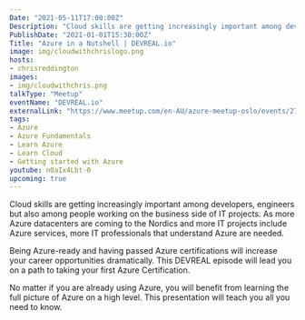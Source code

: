 ```yaml
---
Date: "2021-05-11T17:00:00Z"
Description: "Cloud skills are getting increasingly important among developers, engineers but also among people working on the business side of IT projects. As more Azure datacenters are coming to the Nordics and more IT projects include Azure services, more IT professionals that understand Azure are needed. Being Azure-ready and having passed Azure certifications will increase your career opportunities dramatically. This DEVREAL episode will lead you on a path to taking your first Azure Certification. No matter if you are already using Azure, you will benefit from learning the full picture of Azure on a high level. This presentation will teach you all you need to know."
PublishDate: "2021-01-01T15:30:00Z"
Title: "Azure in a Nutshell | DEVREAL.io"
image: img/cloudwithchrislogo.png
hosts:
- chrisreddington
images:
- img/cloudwithchris.png
talkType: "Meetup"
eventName: "DEVREAL.io"
externalLink: "https://www.meetup.com/en-AU/azure-meetup-oslo/events/277383820/"
tags:
- Azure
- Azure Fundamentals
- Learn Azure
- Learn Cloud
- Getting started with Azure
youtube: n0aIx4Lbt-0
upcoming: true
---
```

Cloud skills are getting increasingly important among developers, engineers but also among people working on the business side of IT projects. As more Azure datacenters are coming to the Nordics and more IT projects include Azure services, more IT professionals that understand Azure are needed.

Being Azure-ready and having passed Azure certifications will increase your career opportunities dramatically. This DEVREAL episode will lead you on a path to taking your first Azure Certification.

No matter if you are already using Azure, you will benefit from learning the full picture of Azure on a high level. This presentation will teach you all you need to know.